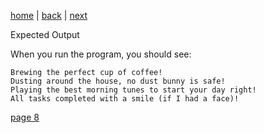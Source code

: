 [home](./page01.md) | [back](./page06.md) | [next](./page08.md)

Expected Output

When you run the program, you should see:
```
Brewing the perfect cup of coffee!
Dusting around the house, no dust bunny is safe!
Playing the best morning tunes to start your day right!
All tasks completed with a smile (if I had a face)!
```

[page 8](./page08.md)
